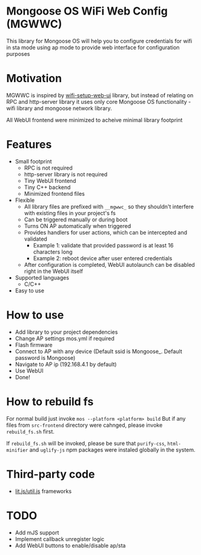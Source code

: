 Mongoose OS WiFi Web Config (MGWWC)
==========================================================

This library for Mongoose OS will help you to configure credentials
for wifi in sta mode using ap mode to provide web interface for
configuration purposes

# Motivation
MGWWC is inspired by [wifi-setup-web-ui](https://github.com/mongoose-os-libs/wifi-setup-web-ui)
library, but instead of relating on RPC and http-server library it uses only core Mongoose OS
functionality - wifi library and mongoose network library.

All WebUI frontend were minimized to acheive minimal library footprint

# Features
- Small footprint
    - RPC is not required
    - http-server library is not required
    - Tiny WebUI frontend
    - Tiny C++ backend
    - Minimized frontend files
- Flexible
    - All library files are prefixed with `__mgwwc_` so they shouldn't
      interfere with existing files in your project's fs
    - Can be triggered manually or during boot
    - Turns ON AP automatically when triggered
    - Provides handlers for user actions, which can be intercepted and validated
        - Example 1: validate that provided password is at least 16 characters long
        - Example 2: reboot device after user entered credentials
    - After configuration is completed, WebUI autolaunch can be disabled
      right in the WebUI itself
- Supported languages
    - C/C++
- Easy to use

# How to use
- Add library to your project dependencies
- Change AP settings mos.yml if required
- Flash firmware
- Connect to AP with any device (Default ssid is Mongoose\_<MAC ADDRESS>. Default password is Mongoose)
- Navigate to AP ip (192.168.4.1 by default)
- Use WebUI
- Done!

# How to rebuild fs
For normal build just invoke `mos --platform <platform> build`
But if any files from `src-frontend` directory were cahnged, please invoke `rebuild_fs.sh` first.

If `rebuild_fs.sh` will be invoked, please be sure that `purify-css`, `html-minifier` and `uglify-js` npm packages were instaled globally in the system.

# Third-party code
- [lit.js/util.js](https://github.com/ajusa/lit) frameworks

# TODO
- Add mJS support
- Implement callback unregister logic
- Add WebUI buttons to enable/disable ap/sta

